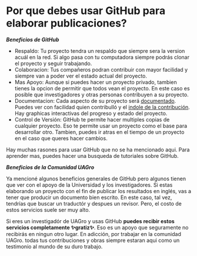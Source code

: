 # Por que debes usar GitHub para elaborar publicaciones?

***Beneficios de GitHub***

* Respaldo: Tu proyecto tendra un respaldo que siempre sera la version acuál en la red. Si algo pasa con tu computadora siempre podrás clonar el proyecto y seguir trabajando.
* Colaboracion: Tus compañeros podran contribuir con mayor facilidad y siempre van a poder ver el estado actual del proyecto.
* Mas Apoyo: Aunque si puedes hacer un proyecto privado, tambien tienes la opcion de permitir que todos vean el proyecto. En este caso es posible que investigadores y otras personas contribuyen a su proyecto.
* Documentacion: Cada aspecto de su proyecto será [documentado](https://github.com/TravisA9/Plantilla/graphs/commit-activity). Puedes ver con facilidad quien contribulló y el [indole de la contribución](https://github.com/TravisA9/Plantilla/network). Hay graphicas interactivas del progreso y estado del proyecto.
* Control de Versión: GitHub te permite hacer multiples copias de cualquier proyecto. Eso te permite usar un proyecto como el base para desarrollar otro. Tambien, puedes ir atras en el tiempo de un proyecto en el caso que queres hacer cambios.

Hay muchas rasones para usar GitHub que no se ha mencionado aqui. Para aprender mas, puedes hacer una busqueda de 
tutoriales sobre GitHub.


***Beneficios de la Comunidad UAGro***

Ya mencioné algunos beneficios generales de GitHub pero algunos tienen que ver con el 
apoyo de la Universidad y los investigadores. Si estas elaborando un proyecto con el 
fin de publicar los resultados en inglés, vas a tener que producir un documento bien escrito.
En este caso, tal vez, tendrías que buscar un traductór y despues un revisor. Pero, el costo 
de estos servicios suele ser muy alto. 

Si eres un investigadór de UAGro y usas GitHub **puedes recibir estos servicios completamente 
:sparkles:gratiz:sparkles:**. Eso es un apoyo que seguramente no recibirás en ningun otro lugar.
En adicción, por trabajar en la comunidad UAGro. todas tus contribuciones y obras siempre estaran 
aqui como un testimonio al mundo de su duro trabajo. 
